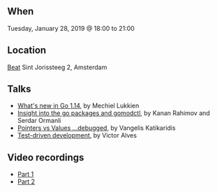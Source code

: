 When
----
Tuesday, January 28, 2019 @ 18:00 to 21:00

Location
--------
[Beat](https://thebeat.co/)
Sint Jorissteeg 2, Amsterdam

Talks
-----

* [What's new in Go 1.14](go114-slides/go114.slide), by Mechiel Lukkien
* [Insight into the go packages and gomodctl](gomodctl.pdf), by Kanan Rahimov and Serdar Ormanli
* [Pointers vs Values ...debugged](Pointers%20vs%20Values%20...debugged.pdf), by Vangelis Katikaridis
* [Test-driven development](the_habit_of_tdd.pdf), by Victor Alves

Video recordings
----------------

* [Part 1](https://www.youtube.com/watch?v=Hj7M_oBfS8A)
* [Part 2](https://www.youtube.com/watch?v=5RqFkGiet7s)
